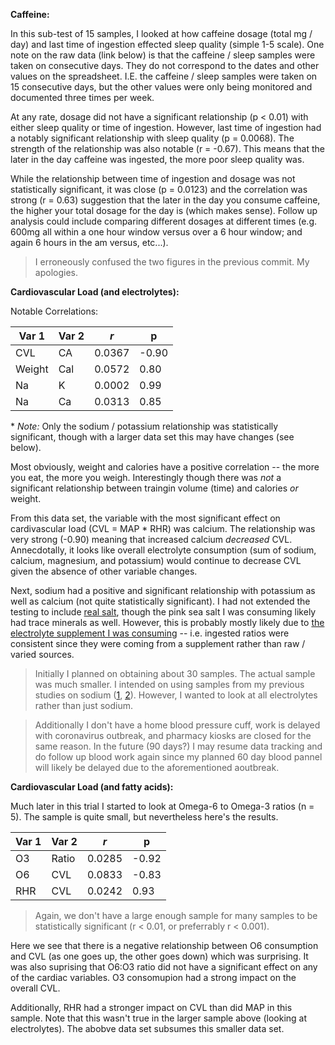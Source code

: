 **Caffeine:**

In this sub-test of 15 samples, I looked at how caffeine dosage (total mg / day) and last time of ingestion effected sleep quality (simple 1-5 scale).  One note on the raw data (link below) is that the caffeine / sleep samples were taken on consecutive days.  They do not correspond to the dates and other values on the spreadsheet.  I.E.  the caffeine / sleep samples were taken on 15 consecutive days, but the other values were only being monitored and documented three times per week.

At any rate, dosage did not have a significant relationship (p < 0.01) with either sleep quality or time of ingestion.  However, last time of ingestion had a notably significant relationship with sleep quality (p = 0.0068).  The strength of the relationship was also notable (r = -0.67).  This means that the later in the day caffeine was ingested, the more poor sleep quality was.

While the relationship between time of ingestion and dosage was not statistically significant, it was close (p = 0.0123) and the correlation was strong (r = 0.63) suggestion that the later in the day you consume caffeine, the higher your total dosage for the day is (which makes sense).  Follow up analysis could include comparing different dosages at different times (e.g. 600mg all within a one hour window versus over a 6 hour window; and again 6 hours in the am versus, etc...).

> I erroneously confused the two figures in the previous commit.  My apologies.


**Cardiovascular Load (and electrolytes):**

Notable Correlations:

| Var 1 | Var 2 | *r* | p |
|-------|-------|-----|---|
| CVL   | CA    | 0.0367 | -0.90 |
| Weight | Cal | 0.0572 | 0.80 |
| Na     | K | 0.0002 | 0.99 |
| Na     | Ca | 0.0313 | 0.85 |

\* *Note:* Only the sodium / potassium relationship was statistically significant, though with a larger data set this may have changes (see below).

Most obviously, weight and calories have a positive correlation -- the more you eat, the more you weigh.  Interestingly though there was *not* a significant relationship between traingin volume (time) and calories *or* weight.

From this data set, the variable with the most significant effect on cardivascular load (CVL = MAP * RHR) was calcium.  The relationship was very strong (-0.90) meaning that increased calcium *decreased* CVL.  Annecdotally, it looks like overall electrolyte consumption (sum of sodium, calcium, magnesium, and potassium) would continue to decrease CVL given the absence of other variable changes.

Next, sodium had a positive and significant relationship with potassium as well as calcium (not quite statistically significant).  I had not extended the testing to include [real salt](https://redmond.life/realsalt/), though the pink sea salt I was consuming likely had trace minerals as well.  However, this is probably mostly likely due to [the electrolyte supplement I was consuming](https://www.flyby.co/products/flyby-fuel-electrolyte-powder-lemon-lime) -- i.e. ingested ratios were consistent since they were coming from a supplement rather than raw / varied sources.

> Initially I planned on obtaining about 30 samples.  The actual sample was much smaller.  I intended on using samples from my previous studies on sodium ([1](https://github.com/savagezen/savagezen.github.io/blob/master/_posts/2019-03-08-blood-pressure-01.md), [2](https://docs.google.com/spreadsheets/d/1IU5-A1XtKTGN1AyGS6J562pRoQ8XduEmuM1_xzhbaz8/edit?usp=sharing)).  However, I wanted to look at all electrolytes rather than just sodium.

> Additionally I don't have a home blood pressure cuff, work is delayed with coronavirus outbreak, and pharmacy kiosks are closed for the same reason.  In the future (90 days?) I may resume data tracking and do follow up blood work again since my planned 60 day blood pannel will likely be delayed due to the aforementioned aoutbreak.

**Cardiovascular Load (and fatty acids):**

Much later in this trial I started to look at Omega-6 to Omega-3 ratios (n = 5).  The sample is quite small, but nevertheless here's the results.

| Var 1 | Var 2 | *r* | p |
|-------|-------|-----|---|
| O3    | Ratio | 0.0285 | -0.92 |
| O6    | CVL   | 0.0833 | -0.83 |
| RHR   | CVL   | 0.0242 | 0.93 |

> Again, we don't have a large enough sample for many samples to be statistically significant (r < 0.01, or preferrably r < 0.001).

Here we see that there is a negative relationship between O6 consumption and CVL (as one goes up, the other goes down) which was surprising.  It was also suprising that O6:O3 ratio did not have a significant effect on any of the cardiac variables.  O3 consomupion had a strong impact on the overall CVL.

Additionally, RHR had a stronger impact on CVL than did MAP in this sample.  Note that this wasn't true in the larger sample above (looking at electrolytes).  The abobve data set subsumes this smaller data set.

